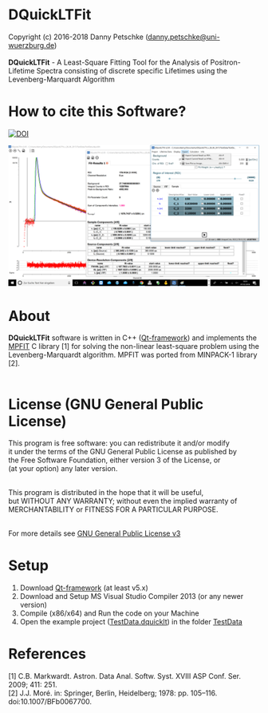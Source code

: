 # DQuickLTFit
Copyright (c) 2016-2018 Danny Petschke (danny.petschke@uni-wuerzburg.de)<br><br>
<b>DQuickLTFit</b> - A Least-Square Fitting Tool for the Analysis of Positron-Lifetime Spectra consisting of discrete specific Lifetimes using the Levenberg-Marquardt Algorithm<br>

# How to cite this Software?

[![DOI](https://zenodo.org/badge/120471586.svg)](https://zenodo.org/badge/latestdoi/120471586)<br>

![DQuickLTFit](/TestData/Software.png)

# About
<b>DQuickLTFit</b> software is written in C++ ([Qt-framework](https://www.qt.io/)) and implements the [MPFIT](https://www.physics.wisc.edu/~craigm/idl/cmpfit.html) C library [1] for solving the non-linear least-square problem using the Levenberg-Marquardt algorithm. 
MPFIT was ported from MINPACK-1 library [2].<br><br>

# License (GNU General Public License)
This program is free software: you can redistribute it and/or modify<br>
it under the terms of the GNU General Public License as published by<br>
the Free Software Foundation, either version 3 of the License, or<br>
(at your option) any later version.<br><br>

This program is distributed in the hope that it will be useful,<br>
but WITHOUT ANY WARRANTY; without even the implied warranty of<br>
MERCHANTABILITY or FITNESS FOR A PARTICULAR PURPOSE.<br><br>

For more details see [GNU General Public License v3](https://www.gnu.org/licenses/gpl-3.0)

# Setup
1. Download [Qt-framework](https://www.qt.io/download) (at least v5.x)<br>
2. Download and Setup MS Visual Studio Compiler 2013 (or any newer version) 
3. Compile (x86/x64) and Run the code on your Machine
4. Open the example project ([TestData.dquicklt](/TestData/TestData.dquicklt)) in the folder [TestData](/TestData/)

# References
[1] C.B. Markwardt. Astron. Data Anal. Softw. Syst. XVIII ASP Conf. Ser. 2009; 411: 251.<br>
[2] J.J. Moré. in: Springer, Berlin, Heidelberg; 1978: pp. 105–116. doi:10.1007/BFb0067700.





